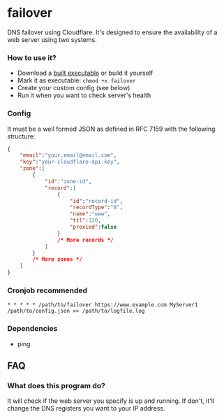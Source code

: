 # failover
DNS failover using Cloudflare. It's designed to ensure the availability of a web server using two systems.

### How to use it?
- Download a [built executable](https://github.com/Miguel-Dorta/failover/releases "failover releases") or build it yourself
- Mark it as executable: `chmod +x failover`
- Create your custom config (see below)
- Run it when you want to check server's health

### Config
It must be a well formed JSON as defined in RFC 7159 with the following structure:
```json
{
    "email":"your.email@email.com",
    "key":"your-cloudflare-api-key",
    "zone":[
        {
            "id":"zone-id",
            "record":[
                {
                    "id":"record-id",
                    "recordType":"A",
                    "name":"www",
                    "ttl":120,
                    "proxied":false
                }
                /* More records */
            ]
        }
        /* More zones */
    ]
}
```

### Cronjob recommended
`* * * * * /path/to/failover https://www.example.com MyServer1 /path/to/config.json >> /path/to/logfile.log`

### Dependencies
- ping

## FAQ
### What does this program do?
It will check if the web server you specify is up and running. If don't, it'll change the DNS registers you want to your IP address.
